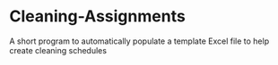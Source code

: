 # Cleaning-Assignments
A short program to automatically populate a template Excel file to help create cleaning schedules
